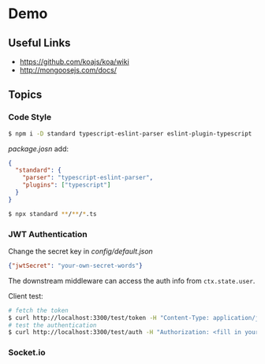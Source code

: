 # Demo 

## Useful Links

* https://github.com/koajs/koa/wiki
* http://mongoosejs.com/docs/


## Topics

### Code Style

```bash
$ npm i -D standard typescript-eslint-parser eslint-plugin-typescript
```

_package.josn_ add:

```json
{
  "standard": {
    "parser": "typescript-eslint-parser",
    "plugins": ["typescript"]
  }
}
```

```bash
$ npx standard **/**/*.ts
```

### JWT Authentication

Change the secret key in _config/default.json_

```json
{"jwtSecret": "your-own-secret-words"}
```

The downstream middleware can access the auth info from `ctx.state.user`.

Client test:

```bash
# fetch the token
$ curl http://localhost:3300/test/token -H "Content-Type: application/json" -X POST -d "{\"username\": \"gavin\"}"
# test the authentication
$ curl http://localhost:3300/test/auth -H "Authorization: <fill in your token here>"
```

### Socket.io




